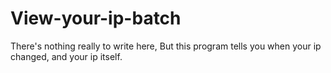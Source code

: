 # View-your-ip-batch
There's nothing really to write here, But this program tells you
when your ip changed, and your ip itself.
